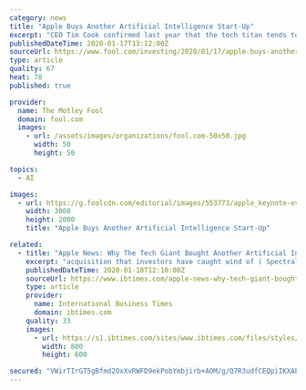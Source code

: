 ```yaml
---
category: news
title: "Apple Buys Another Artificial Intelligence Start-Up"
excerpt: "CEO Tim Cook confirmed last year that the tech titan tends to buy smaller companies every two to three weeks. Apple's latest acquisition is all about low-power edge-based artificial intelligence (AI). Here's what investors need to know. Apple chip exec Sri Santhanam detailing the A13 Bionic's machine-learning capabilities in September."
publishedDateTime: 2020-01-17T13:12:00Z
sourceUrl: https://www.fool.com/investing/2020/01/17/apple-buys-another-artificial-intelligence-start-u.aspx
type: article
quality: 67
heat: 78
published: true

provider:
  name: The Motley Fool
  domain: fool.com
  images:
    - url: /assets/images/organizations/fool.com-50x50.jpg
      width: 50
      height: 50

topics:
  - AI

images:
  - url: https://g.foolcdn.com/editorial/images/553773/apple_keynote-event_sri-santhanam-a13-bionic_091019.jpg
    width: 3008
    height: 2000
    title: "Apple Buys Another Artificial Intelligence Start-Up"

related:
  - title: "Apple News: Why The Tech Giant Bought Another Artificial Intelligence Start-Up"
    excerpt: "acquisition that investors have caught wind of ( Spectral Edge, to bolster the company's computational photography). CEO Tim Cook confirmed last year that the tech titan tends to buy smaller companies every two to three weeks."
    publishedDateTime: 2020-01-18T12:10:00Z
    sourceUrl: https://www.ibtimes.com/apple-news-why-tech-giant-bought-another-artificial-intelligence-start-2904861
    type: article
    provider:
      name: International Business Times
      domain: ibtimes.com
    quality: 33
    images:
      - url: https://s1.ibtimes.com/sites/www.ibtimes.com/files/styles/full/public/2019/10/06/apple-10-6.jpg
        width: 800
        height: 600

secured: "VWirTIrGT5gBfmd2OxXvRWFD9ekPobYmbjirb+AOM/g/Q7R3udfCEQpiIKXAPOh8MuSeZu5LsuvAHE32/g+B4gSIQJKdWXitHMv7pTchQHnJxxbmUjxvGmsYByL9xTiHEQT+URc6pn6RvSQ6FfqakxhAPtUeeMR3sBNcYDE9TB6hgGEI1IPKCZCGNwSryRSM8iFqEWKNVT8UiS8FYH5sISaK42sq762zmGJGngZVAWEIpfZAQ08GHiCnyUA4V9WTGf0W/heGAGb/ONZ0TQFPEpOVtg2l1Zj3MDKBKLxQG5EhUUyGyoUhBEeFBu0W0EcEE65BntZwg3oqDbHXuDoYENzQMddNbTdH7iaDQNJtXZ0lQrNLfjtHMd+hhfEu1wSWJHKP7HQBZ426KEt0ZX7/7wO4T5o7UDVV/edsoM5m0UO+O1GwlXgRnb+sFYJaQtwfapckB8ZQUNAsmcKk56pc0A==;/ZoD4r+85xeCCQ476Yw/aA=="
---
```


